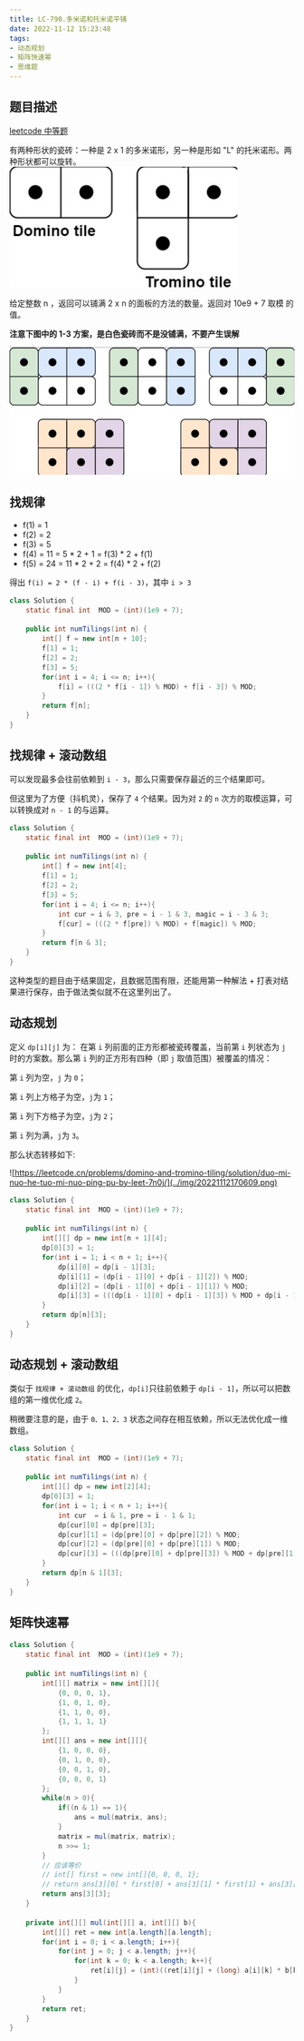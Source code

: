 ```yaml
---
title: LC-790.多米诺和托米诺平铺
date: 2022-11-12 15:23:48
tags:
- 动态规划
- 矩阵快速幂
- 思维题
---
```


## 题目描述
[leetcode 中等题](https://leetcode.cn/problems/domino-and-tromino-tiling/)

有两种形状的瓷砖：一种是 2 x 1 的多米诺形，另一种是形如 "L" 的托米诺形。两种形状都可以旋转。
![](../img/1668239955779.jpg)

给定整数 n ，返回可以铺满 2 x n 的面板的方法的数量。返回对 10e9 + 7 取模 的值。

**注意下图中的 1-3 方案，是白色瓷砖而不是没铺满，不要产生误解**

![](../img/1668239825809.jpg)



## 找规律
- f(1) = 1
- f(2) = 2
- f(3) = 5
- f(4) = 11 = 5 * 2 + 1 = f(3) * 2 + f(1)
- f(5) = 24 = 11 * 2 + 2 = f(4) * 2 + f(2) 

得出 `f(i) = 2 * (f - i) + f(i - 3)`，其中 `i > 3` 
```Java
class Solution {
    static final int  MOD = (int)(1e9 + 7);

    public int numTilings(int n) {
        int[] f = new int[n + 10];
        f[1] = 1;
        f[2] = 2;
        f[3] = 5;
        for(int i = 4; i <= n; i++){
            f[i] = (((2 * f[i - 1]) % MOD) + f[i - 3]) % MOD;
        }        
        return f[n];
    }
}
```
## 找规律 + 滚动数组
可以发现最多会往前依赖到 `i - 3`，那么只需要保存最近的三个结果即可。

但这里为了方便（抖机灵），保存了 `4` 个结果。因为对 `2` 的 `n` 次方的取模运算，可以转换成对 `n - 1` 的与运算。
```Java
class Solution {
    static final int  MOD = (int)(1e9 + 7);

    public int numTilings(int n) {
        int[] f = new int[4];
        f[1] = 1;
        f[2] = 2;
        f[3] = 5;
        for(int i = 4; i <= n; i++){
            int cur = i & 3, pre = i - 1 & 3, magic = i - 3 & 3;
            f[cur] = (((2 * f[pre]) % MOD) + f[magic]) % MOD;
        }        
        return f[n & 3];
    }
}
```

这种类型的题目由于结果固定，且数据范围有限，还能用第一种解法 + 打表对结果进行保存，由于做法类似就不在这里列出了。

## 动态规划
定义 `dp[i][j]` 为： 在第 `i` 列前面的正方形都被瓷砖覆盖，当前第 `i` 列状态为 `j` 时的方案数。那么第 `i` 列的正方形有四种（即 `j` 取值范围）被覆盖的情况：

第 `i` 列为空，`j` 为 `0`；

第 `i` 列上方格子为空，`j`为 `1`；

第 `i` 列下方格子为空，`j`为 `2`；

第 `i` 列为满，`j`为 `3`。

那么状态转移如下:

![https://leetcode.cn/problems/domino-and-tromino-tiling/solution/duo-mi-nuo-he-tuo-mi-nuo-ping-pu-by-leet-7n0j/](../img/20221112170609.png)

```Java
class Solution {
    static final int  MOD = (int)(1e9 + 7);

    public int numTilings(int n) {
        int[][] dp = new int[n + 1][4];
        dp[0][3] = 1;
        for(int i = 1; i < n + 1; i++){
            dp[i][0] = dp[i - 1][3];
            dp[i][1] = (dp[i - 1][0] + dp[i - 1][2]) % MOD;
            dp[i][2] = (dp[i - 1][0] + dp[i - 1][1]) % MOD;
            dp[i][3] = (((dp[i - 1][0] + dp[i - 1][3]) % MOD + dp[i - 1][1]) % MOD + dp[i - 1][2]) % MOD;
        }
        return dp[n][3];
    }
}
```
## 动态规划 + 滚动数组
类似于 `找规律 + 滚动数组` 的优化，`dp[i]`只往前依赖于 `dp[i - 1]`，所以可以把数组的第一维优化成 `2`。

稍微要注意的是，由于 `0、1、2、3` 状态之间存在相互依赖，所以无法优化成一维数组。
```Java
class Solution {
    static final int  MOD = (int)(1e9 + 7);

    public int numTilings(int n) {
        int[][] dp = new int[2][4];
        dp[0][3] = 1;
        for(int i = 1; i < n + 1; i++){
            int cur  = i & 1, pre = i - 1 & 1;
            dp[cur][0] = dp[pre][3];
            dp[cur][1] = (dp[pre][0] + dp[pre][2]) % MOD;
            dp[cur][2] = (dp[pre][0] + dp[pre][1]) % MOD;
            dp[cur][3] = (((dp[pre][0] + dp[pre][3]) % MOD + dp[pre][1]) % MOD + dp[pre][2]) % MOD;
        }
        return dp[n & 1][3];
    }
}
```
## 矩阵快速幂
```Java
class Solution {
    static final int  MOD = (int)(1e9 + 7);

    public int numTilings(int n) {
        int[][] matrix = new int[][]{
            {0, 0, 0, 1},
            {1, 0, 1, 0},
            {1, 1, 0, 0},
            {1, 1, 1, 1}
        };
        int[][] ans = new int[][]{
            {1, 0, 0, 0},
            {0, 1, 0, 0},
            {0, 0, 1, 0},
            {0, 0, 0, 1}
        };
        while(n > 0){
            if((n & 1) == 1){
                ans = mul(matrix, ans);
            }
            matrix = mul(matrix, matrix);
            n >>= 1;
        }
        // 应该等价
        // int[] first = new int[]{0, 0, 0, 1};
        // return ans[3][0] * first[0] + ans[3][1] * first[1] + ans[3][2] * first[2] + ans[3][3] * first[3];
        return ans[3][3];
    }

    private int[][] mul(int[][] a, int[][] b){
        int[][] ret = new int[a.length][a.length];
        for(int i = 0; i < a.length; i++){
            for(int j = 0; j < a.length; j++){
                for(int k = 0; k < a.length; k++){
                    ret[i][j] = (int)((ret[i][j] + (long) a[i][k] * b[k][j]) % MOD);
                }
            }
        }
        return ret;
    }
}
```